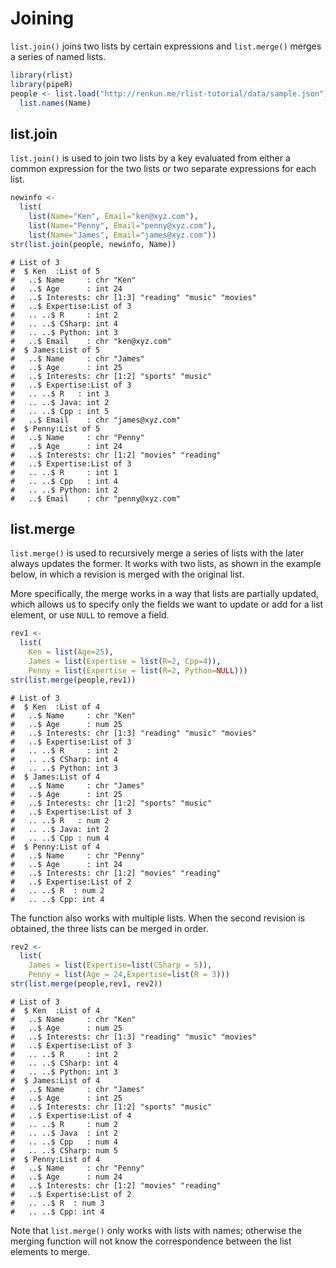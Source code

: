 

# Joining

`list.join()` joins two lists by certain expressions and `list.merge()` merges a series of named lists.


```r
library(rlist)
library(pipeR)
people <- list.load("http://renkun.me/rlist-tutorial/data/sample.json") %>>%
  list.names(Name)
```


## list.join

`list.join()` is used to join two lists by a key evaluated from either a common expression for the two lists or two separate expressions for each list.


```r
newinfo <-
  list(
    list(Name="Ken", Email="ken@xyz.com"),
    list(Name="Penny", Email="penny@xyz.com"),
    list(Name="James", Email="james@xyz.com"))
str(list.join(people, newinfo, Name))
```

```
# List of 3
#  $ Ken  :List of 5
#   ..$ Name     : chr "Ken"
#   ..$ Age      : int 24
#   ..$ Interests: chr [1:3] "reading" "music" "movies"
#   ..$ Expertise:List of 3
#   .. ..$ R     : int 2
#   .. ..$ CSharp: int 4
#   .. ..$ Python: int 3
#   ..$ Email    : chr "ken@xyz.com"
#  $ James:List of 5
#   ..$ Name     : chr "James"
#   ..$ Age      : int 25
#   ..$ Interests: chr [1:2] "sports" "music"
#   ..$ Expertise:List of 3
#   .. ..$ R   : int 3
#   .. ..$ Java: int 2
#   .. ..$ Cpp : int 5
#   ..$ Email    : chr "james@xyz.com"
#  $ Penny:List of 5
#   ..$ Name     : chr "Penny"
#   ..$ Age      : int 24
#   ..$ Interests: chr [1:2] "movies" "reading"
#   ..$ Expertise:List of 3
#   .. ..$ R     : int 1
#   .. ..$ Cpp   : int 4
#   .. ..$ Python: int 2
#   ..$ Email    : chr "penny@xyz.com"
```

## list.merge

`list.merge()` is used to recursively merge a series of lists with the later always updates the former. It works with two lists, as shown in the example below, in which a revision is merged with the original list.

More specifically, the merge works in a way that lists are partially updated, which allows us to specify only the fields we want to update or add for a list element, or use `NULL` to remove a field.


```r
rev1 <-
  list(
    Ken = list(Age=25),
    James = list(Expertise = list(R=2, Cpp=4)),
    Penny = list(Expertise = list(R=2, Python=NULL)))
str(list.merge(people,rev1))
```

```
# List of 3
#  $ Ken  :List of 4
#   ..$ Name     : chr "Ken"
#   ..$ Age      : num 25
#   ..$ Interests: chr [1:3] "reading" "music" "movies"
#   ..$ Expertise:List of 3
#   .. ..$ R     : int 2
#   .. ..$ CSharp: int 4
#   .. ..$ Python: int 3
#  $ James:List of 4
#   ..$ Name     : chr "James"
#   ..$ Age      : int 25
#   ..$ Interests: chr [1:2] "sports" "music"
#   ..$ Expertise:List of 3
#   .. ..$ R   : num 2
#   .. ..$ Java: int 2
#   .. ..$ Cpp : num 4
#  $ Penny:List of 4
#   ..$ Name     : chr "Penny"
#   ..$ Age      : int 24
#   ..$ Interests: chr [1:2] "movies" "reading"
#   ..$ Expertise:List of 2
#   .. ..$ R  : num 2
#   .. ..$ Cpp: int 4
```

The function also works with multiple lists. When the second revision is obtained, the three lists can be merged in order.


```r
rev2 <-
  list(
    James = list(Expertise=list(CSharp = 5)),
    Penny = list(Age = 24,Expertise=list(R = 3)))
str(list.merge(people,rev1, rev2))
```

```
# List of 3
#  $ Ken  :List of 4
#   ..$ Name     : chr "Ken"
#   ..$ Age      : num 25
#   ..$ Interests: chr [1:3] "reading" "music" "movies"
#   ..$ Expertise:List of 3
#   .. ..$ R     : int 2
#   .. ..$ CSharp: int 4
#   .. ..$ Python: int 3
#  $ James:List of 4
#   ..$ Name     : chr "James"
#   ..$ Age      : int 25
#   ..$ Interests: chr [1:2] "sports" "music"
#   ..$ Expertise:List of 4
#   .. ..$ R     : num 2
#   .. ..$ Java  : int 2
#   .. ..$ Cpp   : num 4
#   .. ..$ CSharp: num 5
#  $ Penny:List of 4
#   ..$ Name     : chr "Penny"
#   ..$ Age      : num 24
#   ..$ Interests: chr [1:2] "movies" "reading"
#   ..$ Expertise:List of 2
#   .. ..$ R  : num 3
#   .. ..$ Cpp: int 4
```

Note that `list.merge()` only works with lists with names; otherwise the merging function will not know the correspondence between the list elements to merge.
